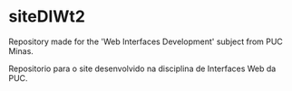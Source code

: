 # siteDIWt2

Repository made for the 'Web Interfaces Development' subject from PUC Minas.

Repositorio para o site desenvolvido na disciplina de Interfaces Web da PUC.
